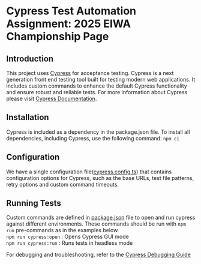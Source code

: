 # Cypress Test Automation Assignment: 2025 EIWA Championship Page
## Introduction
This project uses [Cypress](https://www.cypress.io/) for acceptance testing. Cypress is a next generation front end testing tool built for testing modern web applications.
It includes custom commands to enhance the default Cypress functionality and ensure robust and reliable tests.
For more information about Cypress please visit [Cypress Documentation](https://docs.cypress.io/guides/overview/why-cypress).

## Installation
Cypress is included as a dependency in the package.json file. To install all dependencies, including Cypress, use the following command:
`npm ci`

## Configuration
We have a single configuration file([cypress.config.ts](cypress.config.ts)) that contains configuration options for Cypress, such as the base URLs,
test file patterns, retry options and custom command timeouts.

## Running Tests
Custom commands are defined in [package.json](package.json) file to open and run cypress against different environments.
These commands should be run with `npm run` pre-commands as in the examples below.  
`npm run cypress:open` : Opens Cypress GUI mode  
`npm run cypress:run` : Runs tests in headless mode

For debugging and troubleshooting, refer to the [Cypress Debugging Guide](https://docs.cypress.io/guides/guides/debugging)



